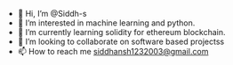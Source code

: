 - 👋 Hi, I’m @Siddh-s
- 👀 I’m interested in machine learning and python.
- 🌱 I’m currently learning solidity for ethereum blockchain.
- 💞️ I’m looking to collaborate on software based projectss
- 📫 How to reach me siddhansh1232003@gmail.com

<!---
Siddh-s/Siddh-s is a ✨ special ✨ repository because its `README.md` (this file) appears on your GitHub profile.
You can click the Preview link to take a look at your changes.
--->
